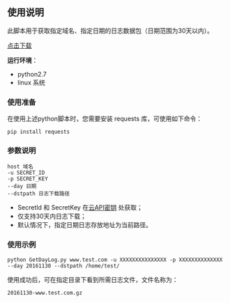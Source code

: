 ## 使用说明
此脚本用于获取指定域名、指定日期的日志数据包（日期范围为30天以内）。

[点击下载](http://imgcache.tce.fsphere.cn/image/mc.qcloudimg.com/static/archive/b958077bcfeb0a4a35995f4790a91f7c/GetDayLog.zip)

**运行环境**：

+ python2.7
+ linux 系统


### 使用准备
在使用上述python脚本时，您需要安装 requests 库，可使用如下命令：
```
pip install requests
```

### 参数说明

```
host 域名
-u SECRET_ID
-p SECRET_KEY
--day 日期
--dstpath 日志下载路径
```

+ SecretId 和 SecretKey 在[云API密钥](http://console.tce.fsphere.cn/capi) 处获取；
+ 仅支持30天内日志下载；
+ 默认情况下，指定日期日志存放地址为当前路径。


### 使用示例

```
python GetDayLog.py www.test.com -u XXXXXXXXXXXXXXX -p XXXXXXXXXXXXXX --day 20161130 --dstpath /home/test/
```

使用成功后，可在指定目录下看到所需日志文件，文件名称为：

```
20161130-www.test.com.gz
```


